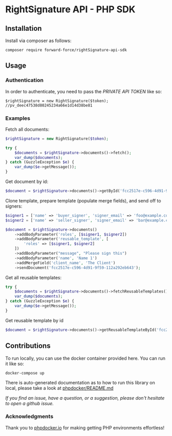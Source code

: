 # RightSignature API - PHP SDK

## Installation

Install via composer as follows:
```
composer require forward-force/rightSignature-api-sdk
```

## Usage

### Authentication

In order to authenticate, you need to pass the *PRIVATE API TOKEN* like so:

```
$rightSignature = new RightSignature($token); //pv_deec47538d80245234a66e1d14d38be81
```

### Examples

Fetch all documents:
```php
$rightSignature = new RightSignature($token);

try {
    $documents = $rightSignature->documents()->fetch();
    var_dump($documents);
} catch (GuzzleException $e) {
    var_dump($e->getMessage());
}
```

Get document by id:

```php
$document = $rightSignature->documents()->getById('fcc2517e-c596-4d91-9f59-112a292eb643');
```

Clone template, prepare template (populate merge fields), and send off to signers:

```php
$signer1 = ['name' => 'buyer_signer', 'signer_email' => 'foo@example.com', 'signer_name' => 'John Doe'];
$signer2 = ['name' => 'seller_signer', 'signer_email' => 'bar@example.com', 'signer_name' => 'Jane Smith'];

$document = $rightSignature->documents()
    ->addBodyParameter('roles', [$signer1, $signer2])
    ->addBodyParameter('reusable_template', [
        'roles' => [$signer1, $signer2]
    ])
    ->addBodyParameter("message", "Please sign this")
    ->addBodyParameter('name', 'Name 1')
    ->addMergeField('client_name', 'The Client')
    ->sendDocument('fcc2517e-c596-4d91-9f59-112a292eb643');
```
Get all reusable templates:

```php
try {
    $documents = $rightSignature->documents()->fetchReusableTemplates();
    var_dump($documents);
} catch (GuzzleException $e) {
    var_dump($e->getMessage());
}
```

Get reusable template by id
```php
$document = $rightSignature->documents()->getReusableTemplateById('fcc2517e-c596-4d91-9f59-112a292eb643');
```

## Contributions

To run locally, you can use the docker container provided here. You can run it like so:

```
docker-compose up
```
There is auto-generated documentation as to how to run this library on local, please  take a look at [phpdocker/README.md](phpdocker/README.md)

*If you find an issue, have a question, or a suggestion, please don't hesitate to open a github issue.*

### Acknowledgments

Thank you to [phpdocker.io](https://phpdocker.io) for making getting PHP environments effortless! 
